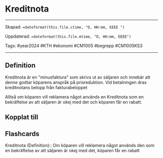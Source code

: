 # Kreditnota

---

Skapad: `=dateformat(this.file.ctime, "D, HH:mm, EEEE ")`

Uppdaterad: `=dateformat(this.file.mtime, "D, HH:mm, EEEE")`

Tags: #year2024 #KTH #ekonomi #CM1005 #begrepp #CM1005KS3

---

## Definition

Kreditnota är en "minusfaktura" som skrivs ut av säljaren och innebär att denne godtar köparens anspråk på prisreduktion. Vid betalningen dras kreditnotans belopp från fakturabeloppet

Alltså om köparen vill reklamera något används en Kreditnota som en bekräftelse av att säljaren är okej med det och köparen får en rabatt.

## Kopplat till

## Flashcards

Kreditnota (Definition):: Om köparen vill reklamera något används den som en bekräftelse av att säljaren är okej med det, köparen får en rabatt
<!--SR:!2024-02-26,2,230!2024-03-05,3,268-->
